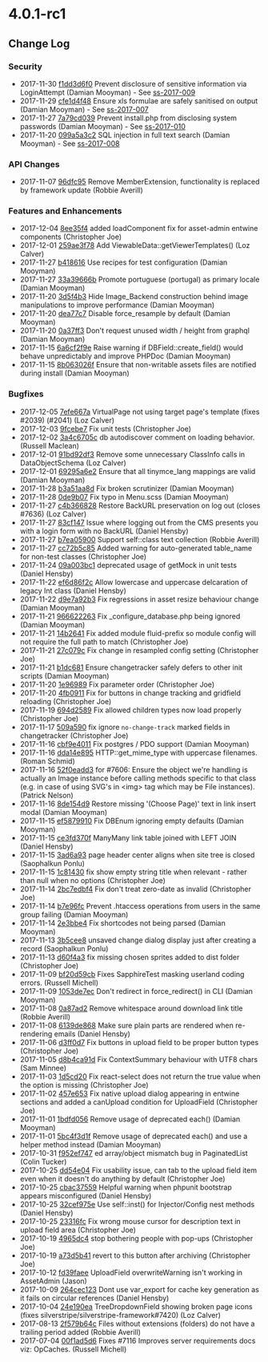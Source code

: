 # 4.0.1-rc1

<!--- Changes below this line will be automatically regenerated -->

## Change Log

### Security

 * 2017-11-30 [f1dd3d6f0]() Prevent disclosure of sensitive information via LoginAttempt (Damian Mooyman) - See [ss-2017-009](http://www.silverstripe.org/download/security-releases/ss-2017-009)
 * 2017-11-29 [cfe1d4f48]() Ensure xls formulae are safely sanitised on output (Damian Mooyman) - See [ss-2017-007](http://www.silverstripe.org/download/security-releases/ss-2017-007)
 * 2017-11-27 [7a79cd039]() Prevent install.php from disclosing system passwords (Damian Mooyman) - See [ss-2017-010](http://www.silverstripe.org/download/security-releases/ss-2017-010)
 * 2017-11-20 [099a5a3c2]() SQL injection in full text search (Damian Mooyman) - See [ss-2017-008](http://www.silverstripe.org/download/security-releases/ss-2017-008)

### API Changes

 * 2017-11-07 [96dfc95](https://github.com/silverstripe/silverstripe-versioned/commit/96dfc951c7bb76a112cb49af7f0aebf75bd29af4) Remove MemberExtension, functionality is replaced by framework update (Robbie Averill)

### Features and Enhancements

 * 2017-12-04 [8ee35f4](https://github.com/silverstripe/silverstripe-asset-admin/commit/8ee35f46cbc9ae96e7927af46ea7ca8f067e55e1) added loadComponent fix for asset-admin entwine components (Christopher Joe)
 * 2017-12-01 [259ae3f78]() Add ViewableData::getViewerTemplates() (Loz Calver)
 * 2017-11-27 [b418616](https://github.com/silverstripe/silverstripe-admin/commit/b4186162769cee0c4fe7ab2df50781241b4e17ad) Use recipes for test configuration (Damian Mooyman)
 * 2017-11-27 [33a39666b]() Promote portuguese (portugal) as primary locale (Damian Mooyman)
 * 2017-11-20 [3d5f4b3](https://github.com/silverstripe/silverstripe-assets/commit/3d5f4b38952d3b4d9fbf3a53767a942065490a0d) Hide Image_Backend construction behind image manipulations to improve performance (Damian Mooyman)
 * 2017-11-20 [dea77c7](https://github.com/silverstripe/silverstripe-assets/commit/dea77c7792f9ee92f6c2ac600978c16cf7bf222c) Disable force_resample by default (Damian Mooyman)
 * 2017-11-20 [0a37ff3](https://github.com/silverstripe/silverstripe-asset-admin/commit/0a37ff30c0d747e89dbcbd1a2a42411392aeb118) Don't request unused width / height from graphql (Damian Mooyman)
 * 2017-11-15 [6a6cf2f9e]() Raise warning if DBField::create_field() would behave unpredictably and improve PHPDoc (Damian Mooyman)
 * 2017-11-15 [8b063026f]() Ensure that non-writable assets files are notified during install (Damian Mooyman)

### Bugfixes

 * 2017-12-05 [7efe667a](https://github.com/silverstripe/silverstripe-cms/commit/7efe667a487b4551dc21c0435b83cdced6290fc6) VirtualPage not using target page's template (fixes #2039) (#2041) (Loz Calver)
 * 2017-12-03 [9fcebe7](https://github.com/silverstripe/silverstripe-asset-admin/commit/9fcebe7f317d2bdc7c1371ec4b4f6f20f6687e02) Fix unit tests (Christopher Joe)
 * 2017-12-02 [3a4c6705c]() db autodiscover comment on loading behavior. (Russell Maclean)
 * 2017-12-01 [91bd92df3]() Remove some unnecessary ClassInfo calls in DataObjectSchema (Loz Calver)
 * 2017-12-01 [69295a6e2]() Ensure that all tinymce_lang mappings are valid (Damian Mooyman)
 * 2017-11-28 [b3a51aa8d]() Fix broken scrutinizer (Damian Mooyman)
 * 2017-11-28 [0de9b07](https://github.com/silverstripe/silverstripe-admin/commit/0de9b074fe6ac1e2d44c67b16f76fe3e01224131) Fix typo in Menu.scss (Damian Mooyman)
 * 2017-11-27 [c4b366828]() Restore BackURL preservation on log out (closes #7636) (Loz Calver)
 * 2017-11-27 [83cf147](https://github.com/silverstripe/silverstripe-admin/commit/83cf147649095f35ea6421a583153587c4afd8d9) Issue where logging out from the CMS presents you with a login form with no BackURL (Daniel Hensby)
 * 2017-11-27 [b7ea05900]() Support self::class text collection (Robbie Averill)
 * 2017-11-27 [cc72b5c85]() Added warning for auto-generated table_name for non-test classes (Christopher Joe)
 * 2017-11-24 [09a003bc1]() deprecated usage of getMock in unit tests (Daniel Hensby)
 * 2017-11-22 [ef6d86f2c]() Allow lowercase and uppercase delcaration of legacy Int class (Daniel Hensby)
 * 2017-11-22 [d9e7a92b3]() Fix regressions in asset resize behaviour change (Damian Mooyman)
 * 2017-11-21 [966622263]() Fix _configure_database.php being ignored (Damian Mooyman)
 * 2017-11-21 [14b2641](https://github.com/silverstripe/silverstripe-config/commit/14b2641d0e10641817c15f1cda183b046fb86232) Fix added module fluid-prefix so module config will not require the full path to match (Christopher Joe)
 * 2017-11-21 [27c079c](https://github.com/silverstripe/silverstripe-asset-admin/commit/27c079c307cb4d7ea4f0c176ad5105f37ecf3c27) Fix change in resampled config setting (Christopher Joe)
 * 2017-11-21 [b1dc681](https://github.com/silverstripe/silverstripe-admin/commit/b1dc681d369899b2205340d1522441d6ccce5d24) Ensure changetracker safely defers to other init scripts (Damian Mooyman)
 * 2017-11-20 [1e96989](https://github.com/silverstripe/silverstripe-config/commit/1e96989b99b108356ef349ce3a40f8681b71e925) Fix parameter order (Christopher Joe)
 * 2017-11-20 [4fb0911](https://github.com/silverstripe/silverstripe-admin/commit/4fb0911290506d63d61c5a285f6ad6102cd3384f) Fix for buttons in change tracking and gridfield reloading (Christopher Joe)
 * 2017-11-19 [694d2589](https://github.com/silverstripe/silverstripe-cms/commit/694d2589579f944ec714dac6aff7b888e5c42a96) Fix allowed children types now load properly (Christopher Joe)
 * 2017-11-17 [509a590](https://github.com/silverstripe/silverstripe-admin/commit/509a590362d815f7d680c14a747e09674b3651b4) fix ignore `no-change-track` marked fields in changetracker (Christopher Joe)
 * 2017-11-16 [cbf9e4011]() Fix postgres / PDO support (Damian Mooyman)
 * 2017-11-16 [dda14e895]() HTTP::get_mime_type with uppercase filenames. (Roman Schmid)
 * 2017-11-16 [52f0eadd3]() for #7606: Ensure the object we're handling is actually an Image instance before calling methods specific to that class (e.g. in case of using SVG's in &lt;img&gt; tag which may be File instances). (Patrick Nelson)
 * 2017-11-16 [8de154d9](https://github.com/silverstripe/silverstripe-cms/commit/8de154d92cc9b044824205216683c0a187d17e5b) Restore missing '(Choose Page)' text in link insert modal (Damian Mooyman)
 * 2017-11-15 [ef5879910]() Fix DBEnum ignoring empty defaults (Damian Mooyman)
 * 2017-11-15 [ce3fd370f]() ManyMany link table joined with LEFT JOIN (Daniel Hensby)
 * 2017-11-15 [3ad6a93](https://github.com/silverstripe/silverstripe-admin/commit/3ad6a937b8ae499f2f401c4cc1dd1193442f971e) page header center aligns when site tree is closed (Saophalkun Ponlu)
 * 2017-11-15 [1c81430](https://github.com/silverstripe/silverstripe-admin/commit/1c8143078048bc0bdd516aeefcb171ec527359f2) fix show empty string title when relevant - rather than null when no options (Christopher Joe)
 * 2017-11-14 [2bc7edbf4]() Fix don't treat zero-date as invalid (Christopher Joe)
 * 2017-11-14 [b7e96fc](https://github.com/silverstripe/silverstripe-assets/commit/b7e96fcf3e39777d75740468ee39c224318ec68d) Prevent .htaccess operations from users in the same group failing (Damian Mooyman)
 * 2017-11-14 [2e3bbe4](https://github.com/silverstripe/silverstripe-asset-admin/commit/2e3bbe437c5c7234a590c514c56b2c5674eaa051) Fix shortcodes not being parsed (Damian Mooyman)
 * 2017-11-13 [3b5cee8](https://github.com/silverstripe/silverstripe-admin/commit/3b5cee8135ed444dba05bf66676ecf90c4b220e3) unsaved change dialog display just after creating a record (Saophalkun Ponlu)
 * 2017-11-13 [d60f4a3](https://github.com/silverstripe/silverstripe-admin/commit/d60f4a30795a7d40d0b766bf62ed55c8291efe69) fix missing chosen sprites added to dist folder (Christopher Joe)
 * 2017-11-09 [bf20d59cb]() Fixes SapphireTest masking userland coding errors. (Russell Michell)
 * 2017-11-09 [1053de7ec]() Don't redirect in force_redirect() in CLI (Damian Mooyman)
 * 2017-11-08 [0a87ad2](https://github.com/silverstripe/silverstripe-assets/commit/0a87ad270214563e7a90338b0a090da28dce6e1a) Remove whitespace around download link title (Robbie Averill)
 * 2017-11-08 [6139de868]() Make sure plain parts are rendered when re-rendering emails (Daniel Hensby)
 * 2017-11-06 [d3ff0d7](https://github.com/silverstripe/silverstripe-asset-admin/commit/d3ff0d74d2d49a2294b40f532174351bdef58101) Fix buttons in upload field to be proper button types (Christopher Joe)
 * 2017-11-05 [d8b4ca91d]() Fix ContextSummary behaviour with UTF8 chars (Sam Minnee)
 * 2017-11-03 [1d5cd20](https://github.com/silverstripe/silverstripe-admin/commit/1d5cd20ac553278396600e848f5482633c96a52c) Fix react-select does not return the true value when the option is missing (Christopher Joe)
 * 2017-11-02 [457e653](https://github.com/silverstripe/silverstripe-asset-admin/commit/457e653867631d1fcec5676beb48ed01e05caaee) Fix native upload dialog appearing in entwine sections and added a canUpload condition for UploadField (Christopher Joe)
 * 2017-11-01 [1bdfd056](https://github.com/silverstripe/silverstripe-cms/commit/1bdfd056482f1ba2c682e683a3582c682ec3dbbe) Remove usage of deprecated each() (Damian Mooyman)
 * 2017-11-01 [5bc4f3d1f]() Remove usage of deprecated each() and use a helper method instead (Damian Mooyman)
 * 2017-10-31 [f952ef747]() ed array/object mismatch bug in PaginatedList (Colin Tucker)
 * 2017-10-25 [dd54e04](https://github.com/silverstripe/silverstripe-asset-admin/commit/dd54e04a4998ffb1968ab1e38423752f8e44b426) Fix usability issue, can tab to the upload field item even when it doesn't do anything by default (Christopher Joe)
 * 2017-10-25 [cbac37559]() Helpful warning when phpunit bootstrap appears misconfigured (Daniel Hensby)
 * 2017-10-25 [32cef975e]() Use self::inst() for Injector/Config nest methods (Daniel Hensby)
 * 2017-10-25 [23316fc](https://github.com/silverstripe/silverstripe-asset-admin/commit/23316fccf2e1da907251614f6aaf40f58a6427ac) Fix wrong mouse cursor for description text in upload field area (Christopher Joe)
 * 2017-10-19 [4965dc4](https://github.com/silverstripe/silverstripe-admin/commit/4965dc4fcb1cf650b1b4840f13e25aca39fd286f) stop bothering people with pop-ups (Christopher Joe)
 * 2017-10-19 [a73d5b41](https://github.com/silverstripe/silverstripe-cms/commit/a73d5b4177be445128a6fa42e20dd8df13eaf554) revert to this button after archiving (Christopher Joe)
 * 2017-10-12 [fd39faee](https://github.com/silverstripe/silverstripe-cms/commit/fd39faeefd5241cf96313e968142183de767c51b) UploadField overwriteWarning isn't working in AssetAdmin (Jason)
 * 2017-10-09 [264cec123]() Dont use var_export for cache key generation as it fails on circular references (Daniel Hensby)
 * 2017-10-04 [24e190ea](https://github.com/silverstripe/silverstripe-cms/commit/24e190ea8265d16445a3210f7b06de191e474004) TreeDropdownField showing broken page icons (fixes silverstripe/silverstripe-framework#7420) (Loz Calver)
 * 2017-08-13 [2f579b64c]() Files without extensions (folders) do not have a trailing period added (Robbie Averill)
 * 2017-07-04 [00f1ad5d6]() Fixes #7116 Improves server requirements docs viz: OpCaches. (Russell Michell)
